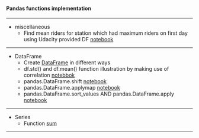 #### Pandas functions implementation
---

 - miscellaneous
   - Find mean riders for station which had maximum riders on first day using Udacity provided DF [notebook](003_mean_riders_for_max_station.ipynb)
   
---
	
 - DataFrame
   - Create [DataFrame](001_DataFrame.ipynb) in different ways
   - df.std() and df.mean() function illustration by making use of correlation [notebbok](004_correlation.ipynb)
   - pandas.DataFrame.shift [notebook](005_shift.ipynb)
   - pandas.DataFrame.applymap [notebook](006_applymap.ipynb)
   - pandas.DataFrame.sort_values AND pandas.DataFrame.apply [notebook](007_apply_and_sort_values.ipynb)
---

 - Series
	- Function [sum](002_series.sum.ipynb)

---